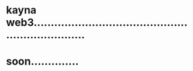 # kayna web3....................................................................
# soon..............
